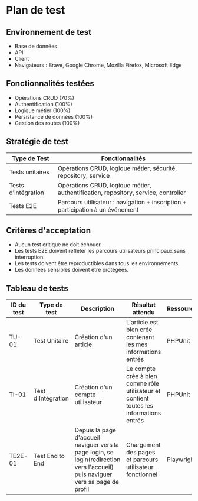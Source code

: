 # Plan de test

## Environnement de test

- Base de données
- API
- Client
- Navigateurs : Brave, Google Chrome, Mozilla Firefox, Microsoft Edge

## Fonctionnalités testées

- Opérations CRUD (70%)
- Authentification (100%)
- Logique métier (100%)
- Persistance de données (100%)
- Gestion des routes (100%)

## Stratégie de test

| Type de Test        | Fonctionnalités                                                                    |
| ------------------- | ---------------------------------------------------------------------------------- |
| Tests unitaires     | Opérations CRUD, logique métier, sécurité, repository, service                     |
| Tests d’intégration | Opérations CRUD, logique métier, authentification, repository, service, controller |
| Tests E2E           | Parcours utilisateur : navigation + inscription + participation à un événement     |

## Critères d'acceptation

- Aucun test critique ne doit échouer.
- Les tests E2E doivent refléter les parcours utilisateurs principaux sans interruption.
- Les tests doivent être reproductibles dans tous les environnements.
- Les données sensibles doivent être protégées.

## Tableau de tests

| ID du test | Type de test       | Description                                                                                                                     | Résultat attendu                                                                        | Ressources | Priorité |
| ---------- | ------------------ | ------------------------------------------------------------------------------------------------------------------------------- | --------------------------------------------------------------------------------------- | ---------- | -------- |
| TU-01      | Test Unitaire      | Création d'un article                                                                                                           | L'article est bien crée contenant les mes informations entrés                           | PHPUnit    | Moyenne  |
| TI-01      | Test d'Intégration | Création d'un compte utilisateur                                                                                                | Le compte crée à bien comme rôle utilisateur et contient toutes les informations entrés | PHPUnit    | Élevé    |
| TE2E-01    | Test End to End    | Depuis la page d'accueil naviguer vers la page login, se login(redirection vers l'accueil) puis naviguer vers sa page de profil | Chargement des pages et parcours utilisateur fonctionnel                                | Playwright | Élevé    |
